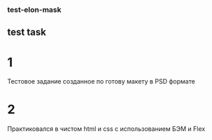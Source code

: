 ### test-elon-mask
## test task
# 1
Тестовое задание созданное по готову макету в PSD формате
# 2
Практиковался в чистом html и css с использованием БЭМ и Flex
